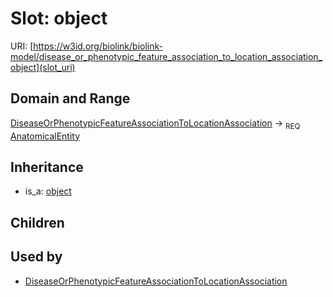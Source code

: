 # Slot: object




URI: [https://w3id.org/biolink/biolink-model/disease_or_phenotypic_feature_association_to_location_association_object](slot_uri)
## Domain and Range

[DiseaseOrPhenotypicFeatureAssociationToLocationAssociation](DiseaseOrPhenotypicFeatureAssociationToLocationAssociation.md) ->  <sub>REQ</sub> [AnatomicalEntity](AnatomicalEntity.md)
## Inheritance

 *  is_a: [object](object.md)
## Children

## Used by

 * [DiseaseOrPhenotypicFeatureAssociationToLocationAssociation](DiseaseOrPhenotypicFeatureAssociationToLocationAssociation.md)
